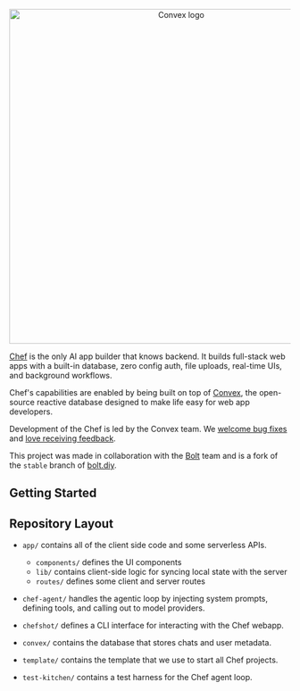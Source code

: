 <p align="center">
<picture>
  <source media="(prefers-color-scheme: dark)" srcset="https://static.convex.dev/logo/convex-logo-light.svg" width="600">
  <source media="(prefers-color-scheme: light)" srcset="https://static.convex.dev/logo/convex-logo.svg" width="600">
  <img alt="Convex logo" src="https://static.convex.dev/logo/convex-logo.svg" width="600">
</picture>
</p>

[Chef](https://chef.convex.dev) is the only AI app builder that knows backend. It builds full-stack web apps with a built-in database, zero config auth, file uploads,
real-time UIs, and background workflows.

Chef's capabilities are enabled by being built on top of [Convex](https://convex.dev), the open-source reactive database designed to make life easy for web app developers. 

Development of the Chef is led by the Convex team. We
[welcome bug fixes](./CONTRIBUTING.md) and
[love receiving feedback](https://discord.gg/convex).

This project was made in collaboration with the [Bolt](https://bolt.new/) team and is a fork of the `stable` branch of [bolt.diy](https://github.com/stackblitz-labs/bolt.diy).

## Getting Started

## Repository Layout

- `app/` contains all of the client side code and some serverless APIs.
  - `components/` defines the UI components
  - `lib/` contains client-side logic for syncing local state with the server
  - `routes/` defines some client and server routes

- `chef-agent/` handles the agentic loop by injecting system prompts, defining tools, and calling out to model providers.

- `chefshot/` defines a CLI interface for interacting with the Chef webapp.

- `convex/` contains the database that stores chats and user metadata.

- `template/` contains the template that we use to start all Chef projects.

- `test-kitchen/` contains a test harness for the Chef agent loop.
